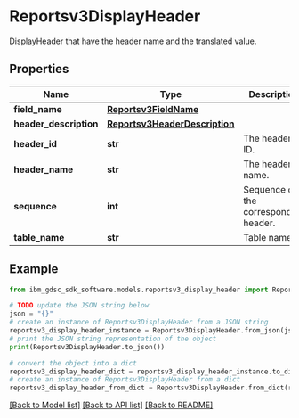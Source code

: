 # Reportsv3DisplayHeader

DisplayHeader that have the header name and the translated value.

## Properties

Name | Type | Description | Notes
------------ | ------------- | ------------- | -------------
**field_name** | [**Reportsv3FieldName**](Reportsv3FieldName.md) |  | [optional] 
**header_description** | [**Reportsv3HeaderDescription**](Reportsv3HeaderDescription.md) |  | [optional] 
**header_id** | **str** | The header ID. | [optional] 
**header_name** | **str** | The header name. | [optional] 
**sequence** | **int** | Sequence of the corresponding header. | [optional] 
**table_name** | **str** | Table name. | [optional] 

## Example

```python
from ibm_gdsc_sdk_software.models.reportsv3_display_header import Reportsv3DisplayHeader

# TODO update the JSON string below
json = "{}"
# create an instance of Reportsv3DisplayHeader from a JSON string
reportsv3_display_header_instance = Reportsv3DisplayHeader.from_json(json)
# print the JSON string representation of the object
print(Reportsv3DisplayHeader.to_json())

# convert the object into a dict
reportsv3_display_header_dict = reportsv3_display_header_instance.to_dict()
# create an instance of Reportsv3DisplayHeader from a dict
reportsv3_display_header_from_dict = Reportsv3DisplayHeader.from_dict(reportsv3_display_header_dict)
```
[[Back to Model list]](../README.md#documentation-for-models) [[Back to API list]](../README.md#documentation-for-api-endpoints) [[Back to README]](../README.md)


